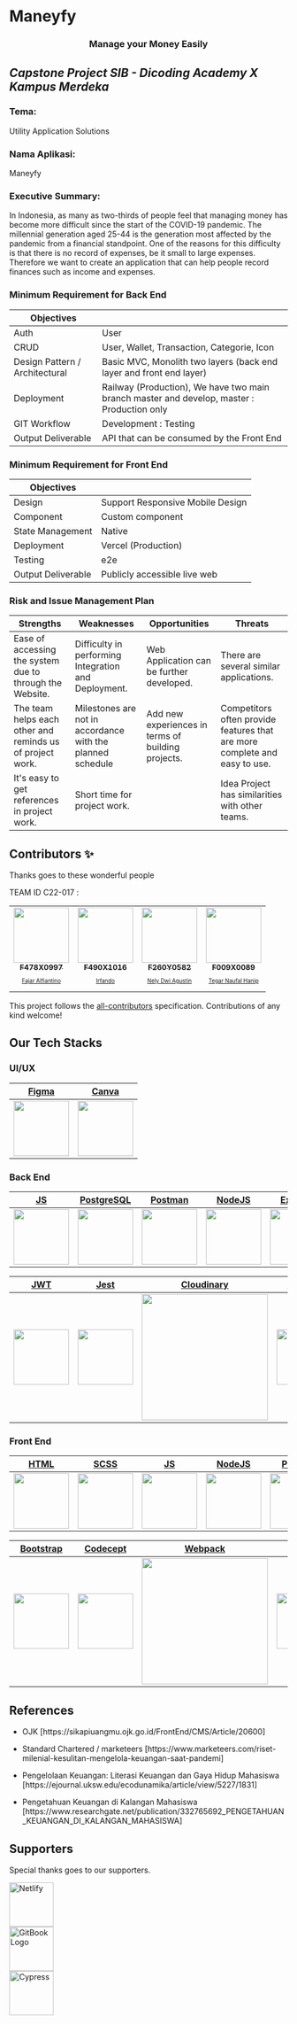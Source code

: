 # Maneyfy

<p align="center">
  <h3 align="center">Manage your Money Easily</h3>
</p>

## _Capstone Project SIB - Dicoding Academy X Kampus Merdeka_

### Tema:
Utility Application Solutions

### Nama Aplikasi:
Maneyfy

### Executive Summary:
In Indonesia, as many as two-thirds of people feel that managing money has become more difficult since the start of the COVID-19 pandemic. The millennial generation aged 25-44 is the generation most affected by the pandemic from a financial standpoint. One of the reasons for this difficulty is that there is no record of expenses, be it small to large expenses. Therefore we want to create an application that can help people record finances such as income and expenses.

### Minimum Requirement for Back End

| Objectives |  |
| ------ | ------ |
| Auth | User |
| CRUD | User, Wallet, Transaction, Categorie, Icon |
| Design Pattern / Architectural | Basic MVC, Monolith two layers (back end layer and front end layer) |
| Deployment | Railway (Production), We have two main branch master and develop, master : Production only |
| GIT Workflow | Development : Testing |
| Output Deliverable | API that can be consumed by the Front End |

### Minimum Requirement for Front End

| Objectives |  |
| ------ | ------ |
| Design | Support Responsive Mobile Design |
| Component | Custom component |
| State Management | Native |
| Deployment | Vercel (Production) |
| Testing | e2e |
| Output Deliverable | Publicly accessible live web |

### Risk and Issue Management Plan

| Strengths | Weaknesses | Opportunities | Threats |
| ------ | ------ | ------ | ------ |
| Ease of accessing the system due to through the Website. | Difficulty in performing Integration and Deployment. | Web Application can be further developed. | There are several similar applications. |
| The team helps each other and reminds us of project work. | Milestones are not in accordance with the planned schedule | Add new experiences in terms of building projects. | Competitors often provide features that are more complete and easy to use. |
| It's easy to get references in project work. | Short time for project work. |  | Idea Project has similarities with other teams. |

## Contributors ✨

Thanks goes to these wonderful people

<!-- ALL-CONTRIBUTORS-LIST:START - Do not remove or modify this section -->
<!-- prettier-ignore-start -->
<!-- markdownlint-disable -->
<table>
  <tr>
    TEAM ID C22-017 :
    <td align="center"><a href="https://github.com/fajaralf"><img src="https://avatars.githubusercontent.com/u/91827168?v=4" width="100px;" alt=""/><br /><sub><b>F478X0997</b></sub></a><br /><a href="https://www.linkedin.com/in/fajaralfiantino/"><p style="font-size:10px">Fajar Alfiantino</p></td>
    <td align="center"><a href="https://github.com/IrfandoAritonang"><img src="https://avatars.githubusercontent.com/u/75372211?v=4" width="100px;" alt=""/><br /><sub><b>F490X1016</b></sub></a><br /><a href="https://www.linkedin.com/in/irfando-irfando/"><p style="font-size:10px">Irfando</p></td>
    <td align="center"><a href="https://github.com/nee18"><img src="https://avatars.githubusercontent.com/u/99226926?v=4" width="100px;" alt=""/><br /><sub><b>F260Y0582</b></sub></a><br /><a href="https://www.linkedin.com/in/nelydwiagustin/"><p style="font-size:10px">Nely Dwi Agustin</p></td>
    <td align="center"><a href="https://github.com/TegarNH"><img src="https://avatars.githubusercontent.com/u/55114771?v=4" width="100px;" alt=""/><br /><sub><b>F009X0089</b></sub></a><br /><a href="https://www.linkedin.com/in/tegarnaufalhanip/"><p style="font-size:10px">Tegar Naufal Hanip</p></td>
  </tr>
</table>

<!-- markdownlint-restore -->
<!-- prettier-ignore-end -->

<!-- ALL-CONTRIBUTORS-LIST:END -->

This project follows the [all-contributors](https://github.com/all-contributors/all-contributors) specification. Contributions of any kind welcome!

## Our Tech Stacks

### UI/UX
| [Figma](https://www.figma.com/)      | [Canva](https://www.canva.com/id_id/)      |
|------------|------------|
| <img src="https://user-images.githubusercontent.com/60727435/174691354-6a8a8794-60a1-4520-887f-0ca62bc2fd3e.svg" width="100"> | <img src="https://upload.wikimedia.org/wikipedia/commons/0/08/Canva_icon_2021.svg" width="100"> |

### Back End
| [JS](https://developer.mozilla.org/en-US/docs/Web/JavaScript)      | [PostgreSQL](https://www.postgresql.org/)      | [Postman](https://www.postman.com/)      | [NodeJS](https://nodejs.org/en/)      | [Express](https://expressjs.com/)      | [Sequelize](https://sequelize.org/)      |
|-------------|-------------|-------------|-------------|-------------|-------------|
| <img src="https://www.computerhope.com/jargon/j/javascript.png" width="100"> | <img src="https://upload.wikimedia.org/wikipedia/commons/2/29/Postgresql_elephant.svg" width="100"> | <img src="https://miro.medium.com/max/640/1*4b2A9LnOXidRaqXXU8CZMA.webp" width="100"> | <img src="https://user-images.githubusercontent.com/60727435/174690843-9fdfac60-e4c0-4ae8-a565-8212bd720ace.png" width="100"> | <img src="https://img2.pngdownload.id/20180614/aut/kisspng-node-js-express-js-javascript-solution-stack-web-a-5b22b9d544a3c5.7437956215290024532812.jpg" width="100"> | <img src="https://sequelize.org/img/logo.svg" width="100"> |

| [JWT](https://jwt.io/)      | [Jest](https://jestjs.io/)      | [Cloudinary](https://cloudinary.com/)      | [Railway](https://railway.app/)      | [Github](https://github.com/)      |
|-------------|-------------|-------------|-------------|-------------|
| <img src="https://jwt.io/img/pic_logo.svg" width="100"> | <img src="https://cdn.freebiesupply.com/logos/large/2x/jest-logo-png-transparent.png" width="100"> | <img src="https://upload.wikimedia.org/wikipedia/commons/b/b2/Cloudinary_logo.svg" width="228"> | <img src="https://railway.app/brand/logo-light.png" width="100"> | <img src="https://github.githubassets.com/images/modules/logos_page/Octocat.png" width="100"> |

### Front End
| [HTML](https://www.w3schools.com/html/)      | [SCSS](https://sass-lang.com/)      | [JS](https://developer.mozilla.org/en-US/docs/Web/JavaScript)      | [NodeJS](https://nodejs.org/en/)      | [Prettier](https://prettier.io/)      | [Eslint](https://eslint.org/)      |
|-------------|-------------|-------------|-------------|-------------|-------------|
| <img src="https://upload.wikimedia.org/wikipedia/commons/6/61/HTML5_logo_and_wordmark.svg" width="100"> | <img src="https://upload.wikimedia.org/wikipedia/commons/9/96/Sass_Logo_Color.svg" width="100"> | <img src="https://www.computerhope.com/jargon/j/javascript.png" width="100"> | <img src="https://user-images.githubusercontent.com/60727435/174690843-9fdfac60-e4c0-4ae8-a565-8212bd720ace.png" width="100"> | <img src="https://avatars.githubusercontent.com/u/25822731?s=200&v=4" width="100"> | <img src="https://upload.wikimedia.org/wikipedia/commons/e/e3/ESLint_logo.svg" width="100"> |

| [Bootstrap](https://getbootstrap.com/)      | [Codecept](https://codecept.io/)      | [Webpack](https://webpack.js.org/)      | [Github](https://github.com/)      | [Vercel](https://vercel.com/)      |
|-------------|-------------|-------------|-------------|-------------|
| <img src="https://upload.wikimedia.org/wikipedia/commons/b/b2/Bootstrap_logo.svg" width="100"> | <img src="https://codecept.io/logo.svg" width="100"> | <img src="https://webpack.js.org/site-logo.1fcab817090e78435061.svg" width="228"> | <img src="https://github.githubassets.com/images/modules/logos_page/Octocat.png" width="100"> | <img src="https://karmanivero.us/assets/images/vercel-logo.png" width="100"> |

## References
<ul>
  <li><p>OJK [https://sikapiuangmu.ojk.go.id/FrontEnd/CMS/Article/20600]</p></li>
  <li><p>Standard Chartered / marketeers [https://www.marketeers.com/riset-milenial-kesulitan-mengelola-keuangan-saat-pandemi]</p></li>
  <li><p>Pengelolaan Keuangan: Literasi Keuangan dan Gaya Hidup Mahasiswa [https://ejournal.uksw.edu/ecodunamika/article/view/5227/1831]</p></li>
  <li><p>Pengetahuan Keuangan di Kalangan Mahasiswa [https://www.researchgate.net/publication/332765692_PENGETAHUAN_KEUANGAN_DI_KALANGAN_MAHASISWA]</p></li>
</ul>

## Supporters

Special thanks goes to our supporters.

<p>
  <a href="https://www.netlify.com/" target="_blank" rel="noopener noreferrer"><img height="80" src="https://dicoding-web-img.sgp1.cdn.digitaloceanspaces.com/original/commons/certificate_logo.png" alt="Netlify"></a><br/>
  <a href="https://www.gitbook.com/" target="_blank" rel="noopener noreferrer"><img height="80" src="https://kampusmerdeka.kemdikbud.go.id/static/media/logo-white@2x.5330316a.webp" alt="GitBook Logo"></a></br>
  <a href="https://www.cypress.io/" target="_blank" rel="noopener noreferrer"><img height="80" alt="Cypress" src="https://kampusmerdeka.kemdikbud.go.id/static/media/logo-pendidikan@2x.0ce0acdc.webp" /></a>
</p>
